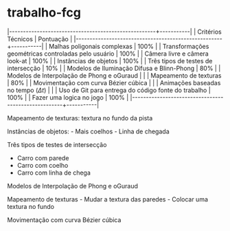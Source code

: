 # trabalho-fcg


|-----------------------------------------------------+-----------|
| Critérios Técnicos                                  | Pontuação |
|-----------------------------------------------------+-----------|
| Malhas poligonais complexas                         |     100%  |
| Transformações geométricas controladas pelo usuário |     100%  |
| Câmera livre e câmera look-at                       |     100%  |
| Instâncias de objetos                               |     100%   |
| Três tipos de testes de intersecção                 |     10%   |
| Modelos de Iluminação Difusa e Blinn-Phong          |     80%   |
| Modelos de Interpolação de Phong e oGuraud          |           |
| Mapeamento de texturas                              |     80%   |
| Movimentação com curva Bézier cúbica                |           |
| Animações baseadas no tempo ($\Delta t$)            |           |
| Uso de Git para entrega do código fonte do trabalho |     100%  |
| Fazer uma logica no jogo                            |     100%  |
|-----------------------------------------------------+-----------|

Mapeamento de texturas: textura no fundo da pista

Instâncias de objetos:
    - Mais coelhos
    - Linha de chegada

Três tipos de testes de intersecção
 - Carro com parede
 - Carro com coelho
 - Carro com linha de chega

 Modelos de Interpolação de Phong e oGuraud 


 Mapeamento de texturas 
    - Mudar a textura das paredes
    - Colocar uma textura no fundo


Movimentação com curva Bézier cúbica  



